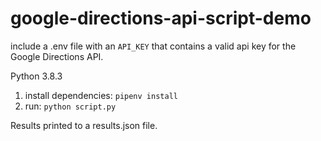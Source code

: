 # google-directions-api-script-demo

include a .env file with an `API_KEY` that contains
a valid api key for the Google Directions API.

Python 3.8.3

1. install dependencies: `pipenv install`
2. run: `python script.py`

Results printed to a results.json file.
